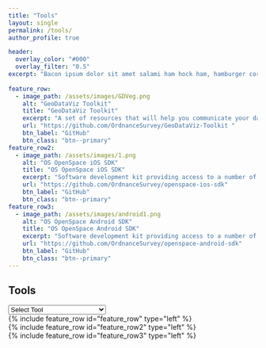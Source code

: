 ```yaml
---
title: "Tools"
layout: single
permalink: /tools/
author_profile: true

header:
  overlay_color: "#000"
  overlay_filter: "0.5"
excerpt: "Bacon ipsum dolor sit amet salami ham hock ham, hamburger corned beef short ribs kielbasa biltong t-bone drumstick tri-tip tail sirloin pork chop."
  
feature_row:
  - image_path: /assets/images/GDVeg.png
    alt: "GeoDataViz Toolkit"
    title: "GeoDataViz Toolkit"
    excerpt: "A set of resources that will help you communicate your data effectively through the design of compelling visuals."
    url: "https://github.com/OrdnanceSurvey/GeoDataViz-Toolkit " 
    btn_label: "GitHub" 
    btn_class: "btn--primary" 
feature_row2:
  - image_path: /assets/images/1.png
    alt: "OS OpenSpace iOS SDK"
    title: "OS OpenSpace iOS SDK"
    excerpt: "Software development kit providing access to a number of mapping layers and gazetteer lookups to create free and commercial mobile applications with our data."
    url: "https://github.com/OrdnanceSurvey/openspace-ios-sdk"
    btn_label: "GitHub"
    btn_class: "btn--primary"
feature_row3:
  - image_path: /assets/images/android1.png
    alt: "OS OpenSpace Android SDK"
    title: "OS OpenSpace Android SDK"
    excerpt: "Software development kit providing access to a number of mapping layers and gazetteer lookups to create free and commercial mobile applications with our data."
    url: "https://github.com/OrdnanceSurvey/openspace-android-sdk"
    btn_label: "GitHub"
    btn_class: "btn--primary"
---
```


<h2>Tools</h2>

<select id="select-anchor" onChange="window.location.hash=this.value">
		<option value="">Select Tool</option>
	 	<option value="fr_1">GeoDataViz Toolkit</option>
		<option value="fr_2">OS OpenSpace iOS SDK</option>
		<option value="fr_3">OS OpenSpace Android SDK</option>
</select>
	
	
<div id="fr_1"></div>{% include feature_row id="feature_row" type="left" %}
<div id="fr_2"></div>{% include feature_row id="feature_row2" type="left" %}
<div id="fr_3"></div>{% include feature_row id="feature_row3" type="left" %}


